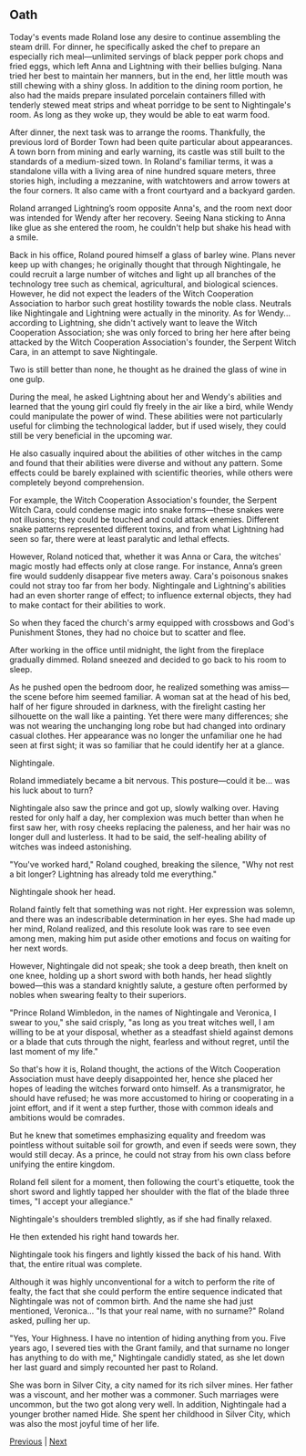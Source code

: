 ## Oath
Today's events made Roland lose any desire to continue assembling the steam drill. For dinner, he specifically asked the chef to prepare an especially rich meal—unlimited servings of black pepper pork chops and fried eggs, which left Anna and Lightning with their bellies bulging. Nana tried her best to maintain her manners, but in the end, her little mouth was still chewing with a shiny gloss. In addition to the dining room portion, he also had the maids prepare insulated porcelain containers filled with tenderly stewed meat strips and wheat porridge to be sent to Nightingale's room. As long as they woke up, they would be able to eat warm food.



After dinner, the next task was to arrange the rooms. Thankfully, the previous lord of Border Town had been quite particular about appearances. A town born from mining and early warning, its castle was still built to the standards of a medium-sized town. In Roland's familiar terms, it was a standalone villa with a living area of nine hundred square meters, three stories high, including a mezzanine, with watchtowers and arrow towers at the four corners. It also came with a front courtyard and a backyard garden.



Roland arranged Lightning’s room opposite Anna's, and the room next door was intended for Wendy after her recovery. Seeing Nana sticking to Anna like glue as she entered the room, he couldn't help but shake his head with a smile.



Back in his office, Roland poured himself a glass of barley wine. Plans never keep up with changes; he originally thought that through Nightingale, he could recruit a large number of witches and light up all branches of the technology tree such as chemical, agricultural, and biological sciences. However, he did not expect the leaders of the Witch Cooperation Association to harbor such great hostility towards the noble class. Neutrals like Nightingale and Lightning were actually in the minority. As for Wendy... according to Lightning, she didn't actively want to leave the Witch Cooperation Association; she was only forced to bring her here after being attacked by the Witch Cooperation Association's founder, the Serpent Witch Cara, in an attempt to save Nightingale.



Two is still better than none, he thought as he drained the glass of wine in one gulp.



During the meal, he asked Lightning about her and Wendy's abilities and learned that the young girl could fly freely in the air like a bird, while Wendy could manipulate the power of wind. These abilities were not particularly useful for climbing the technological ladder, but if used wisely, they could still be very beneficial in the upcoming war.



He also casually inquired about the abilities of other witches in the camp and found that their abilities were diverse and without any pattern. Some effects could be barely explained with scientific theories, while others were completely beyond comprehension.



For example, the Witch Cooperation Association's founder, the Serpent Witch Cara, could condense magic into snake forms—these snakes were not illusions; they could be touched and could attack enemies. Different snake patterns represented different toxins, and from what Lightning had seen so far, there were at least paralytic and lethal effects.



However, Roland noticed that, whether it was Anna or Cara, the witches' magic mostly had effects only at close range. For instance, Anna’s green fire would suddenly disappear five meters away. Cara's poisonous snakes could not stray too far from her body. Nightingale and Lightning's abilities had an even shorter range of effect; to influence external objects, they had to make contact for their abilities to work.



So when they faced the church's army equipped with crossbows and God's Punishment Stones, they had no choice but to scatter and flee.

After working in the office until midnight, the light from the fireplace gradually dimmed. Roland sneezed and decided to go back to his room to sleep.

As he pushed open the bedroom door, he realized something was amiss—the scene before him seemed familiar. A woman sat at the head of his bed, half of her figure shrouded in darkness, with the firelight casting her silhouette on the wall like a painting. Yet there were many differences; she was not wearing the unchanging long robe but had changed into ordinary casual clothes. Her appearance was no longer the unfamiliar one he had seen at first sight; it was so familiar that he could identify her at a glance.

Nightingale.

Roland immediately became a bit nervous. This posture—could it be... was his luck about to turn?

Nightingale also saw the prince and got up, slowly walking over. Having rested for only half a day, her complexion was much better than when he first saw her, with rosy cheeks replacing the paleness, and her hair was no longer dull and lusterless. It had to be said, the self-healing ability of witches was indeed astonishing.

"You've worked hard," Roland coughed, breaking the silence, "Why not rest a bit longer? Lightning has already told me everything."

Nightingale shook her head.

Roland faintly felt that something was not right. Her expression was solemn, and there was an indescribable determination in her eyes. She had made up her mind, Roland realized, and this resolute look was rare to see even among men, making him put aside other emotions and focus on waiting for her next words.



However, Nightingale did not speak; she took a deep breath, then knelt on one knee, holding up a short sword with both hands, her head slightly bowed—this was a standard knightly salute, a gesture often performed by nobles when swearing fealty to their superiors.



"Prince Roland Wimbledon, in the names of Nightingale and Veronica, I swear to you," she said crisply, "as long as you treat witches well, I am willing to be at your disposal, whether as a steadfast shield against demons or a blade that cuts through the night, fearless and without regret, until the last moment of my life."



So that's how it is, Roland thought, the actions of the Witch Cooperation Association must have deeply disappointed her, hence she placed her hopes of leading the witches forward onto himself. As a transmigrator, he should have refused; he was more accustomed to hiring or cooperating in a joint effort, and if it went a step further, those with common ideals and ambitions would be comrades.



But he knew that sometimes emphasizing equality and freedom was pointless without suitable soil for growth, and even if seeds were sown, they would still decay. As a prince, he could not stray from his own class before unifying the entire kingdom.



Roland fell silent for a moment, then following the court's etiquette, took the short sword and lightly tapped her shoulder with the flat of the blade three times, "I accept your allegiance."



Nightingale's shoulders trembled slightly, as if she had finally relaxed.



He then extended his right hand towards her.



Nightingale took his fingers and lightly kissed the back of his hand. With that, the entire ritual was complete.



Although it was highly unconventional for a witch to perform the rite of fealty, the fact that she could perform the entire sequence indicated that Nightingale was not of common birth. And the name she had just mentioned, Veronica... "Is that your real name, with no surname?" Roland asked, pulling her up.



"Yes, Your Highness. I have no intention of hiding anything from you. Five years ago, I severed ties with the Grant family, and that surname no longer has anything to do with me," Nightingale candidly stated, as she let down her last guard and simply recounted her past to Roland.



She was born in Silver City, a city named for its rich silver mines. Her father was a viscount, and her mother was a commoner. Such marriages were uncommon, but the two got along very well. In addition, Nightingale had a younger brother named Hide. She spent her childhood in Silver City, which was also the most joyful time of her life.





[Previous](CH0061.md) | [Next](CH0063.md)
